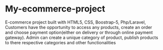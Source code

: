 # My-ecommerce-project
E-commerce project built with HTML5, CSS, Boostrap-5, Php/Laravel, Customers have the opportunity to access any products, create an order and choose payment option(either on delivery or through online payment gateway). Admin can create a unique category of product, publish products to there respective categories and other functionalities
